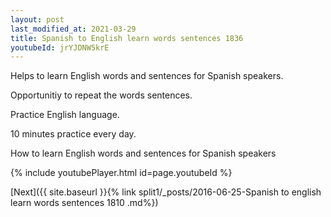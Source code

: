 ```yaml
---
layout: post
last_modified_at: 2021-03-29
title: Spanish to English learn words sentences 1836 
youtubeId: jrYJDNW5krE
---
```

 
 
Helps to learn English words and sentences for Spanish speakers.

Opportunitiy to repeat the words sentences. 

Practice English language. 
 
10 minutes practice every day. 
 
How to learn English words and sentences for Spanish speakers 
 
{% include youtubePlayer.html id=page.youtubeId %}
 
 
[Next]({{ site.baseurl }}{% link  split1/_posts/2016-06-25-Spanish to english learn words sentences 1810 .md%})
 
